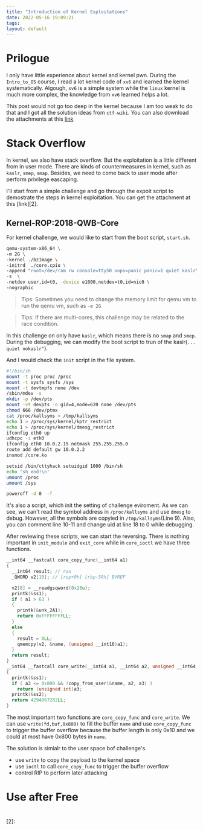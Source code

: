 ```yaml
---
title: "Introduction of Kernel Exploitations"
date: 2022-05-16 19:09:21
tags: 
layout: default
---
```

# Prilogue
I only have little experience about kernel and kernel pwn. During the `Intro_to_OS` course, I read a lot kernel code of `xv6` and learned the kernel systematically. Algough, `xv6` is a simple system while the `linux` kernel is much more complex, the knowledge from `xv6` learned helps a lot.

This post would not go too deep in the kernel because I am too weak to do that and I got all the solution ideas from `ctf-wiki`. You can also download the attachments at this [link][1]
# Stack Overflow

In kernel, we also have stack overflow. But the exploitation is a little different from in user mode. There are kinds of countermeasures in kernel, such as `kaslr`, `smep`, `smap`. Besides, we need to come back to user mode after perform privilege eascaping. 

I'll start from a simple challenge and go through the expoit script to demostrate the steps in kernel exploitation. You can get the attachment at this [link][2].

## Kernel-ROP:2018-QWB-Core
For kernel challenge, we would like to start from the boot script, `start.sh`.
```sh
qemu-system-x86_64 \
-m 2G \
-kernel ./bzImage \
-initrd  ./core.cpio \
-append "root=/dev/ram rw console=ttyS0 oops=panic panic=1 quiet kaslr" \
-s  \
-netdev user,id=t0, -device e1000,netdev=t0,id=nic0 \
-nographic  

```

> Tips: Sometimes you need to change the memory limit for qemu vm to run the qemu vm, such as `-m 2G`

> Tips: If there are multi-cores, this challenge may be related to the race condition.

In this challenge on only have `kaslr`, which means there is no `smap` and `smep`. During the debugging, we can modify the boot script to trun of the kaslr(`... quiet nokaslr"`).

And I would check the `init` script in the file system.

```sh
#!/bin/sh
mount -t proc proc /proc
mount -t sysfs sysfs /sys
mount -t devtmpfs none /dev
/sbin/mdev -s
mkdir -p /dev/pts
mount -vt devpts -o gid=4,mode=620 none /dev/pts
chmod 666 /dev/ptmx
cat /proc/kallsyms > /tmp/kallsyms
echo 1 > /proc/sys/kernel/kptr_restrict
echo 1 > /proc/sys/kernel/dmesg_restrict
ifconfig eth0 up
udhcpc -i eth0
ifconfig eth0 10.0.2.15 netmask 255.255.255.0
route add default gw 10.0.2.2 
insmod /core.ko

setsid /bin/cttyhack setuidgid 1000 /bin/sh
echo 'sh end!\n'
umount /proc
umount /sys

poweroff -d 0  -f
```

It's also a script, which init the setting of challenge eviroment. As we can see, we can't read the symbol address in `/proc/kallsyms` and use `dmesg` to debug. However, all the symbols are copyied in `/tmp/kallsyms`(Line 9). Also, you can comment line 10-11 and change uid at line 18 to 0 while debugging.

After reviewing these scripts, we can start the reversing. There is nothing important in `init_module` and `exit_core` while in `core_ioctl` we have three functions. 

```c
__int64 __fastcall core_copy_func(__int64 a1)
{
  __int64 result; // rax
  _QWORD v2[10]; // [rsp+0h] [rbp-50h] BYREF

  v2[8] = __readgsqword(0x28u);
  printk(&ss1);
  if ( a1 > 63 )
  {
    printk(&unk_2A1);
    return 0xFFFFFFFFLL;
  }
  else
  {
    result = 0LL;
    qmemcpy(v2, &name, (unsigned __int16)a1);
  }
  return result;
}
__int64 __fastcall core_write(__int64 a1, __int64 a2, unsigned __int64 a3)
{
  printk(&ss1);
  if ( a3 <= 0x800 && !copy_from_user(&name, a2, a3) )
    return (unsigned int)a3;
  printk(&ss2);
  return 4294967282LL;
}
```

The most important two functions are `core_copy_func` and `core_write`. We can use `write(fd,buf,0x800)` to fill the buffer `name` and use `core_copy_func` to trigger the buffer overflow because the buffer length is only 0x10 and we could at most have 0x800 bytes in `name`.

The solution is simialr to the user space bof challenge's.
- use `write` to copy the payload to the kernel space
- use `ioctl` to call `core_copy_func` to trigger the buffer overflow
- control RIP to perform later attacking





# Use after Free


# 


[1]: xxx
[2]: 